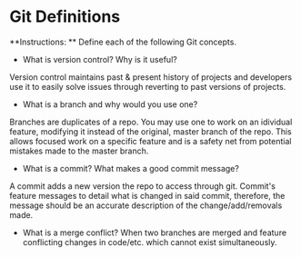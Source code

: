 # Git Definitions

**Instructions: ** Define each of the following Git concepts.

* What is version control?  Why is it useful?

Version control maintains past & present history of projects and developers use it to easily solve issues through reverting to past versions of projects.
* What is a branch and why would you use one?

Branches are duplicates of a repo. You may use one to work on an idividual feature, modifying it instead of the original, master branch of the repo. This allows focused work on a specific feature and is a safety net from potential mistakes made to the master branch.
* What is a commit? What makes a good commit message?

A commit adds a new version the repo to access through git. Commit's feature messages to detail what is changed in said commit, therefore, the message should be an accurate description of the change/add/removals made.
* What is a merge conflict?
When two branches are merged and feature conflicting changes in code/etc. which cannot exist simultaneously.
